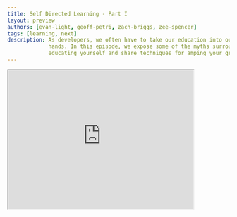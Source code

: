 ```yaml
---
title: Self Directed Learning - Part I
layout: preview
authors: [evan-light, geoff-petri, zach-briggs, zee-spencer]
tags: [learning, next]
description: As developers, we often have to take our education into our own
             hands. In this episode, we expose some of the myths surrounding
             educating yourself and share techniques for amping your growth.
---
```


<iframe width="420" height="315" src="http://www.youtube.com/embed/XKUUGyoqgx4"></iframe>

